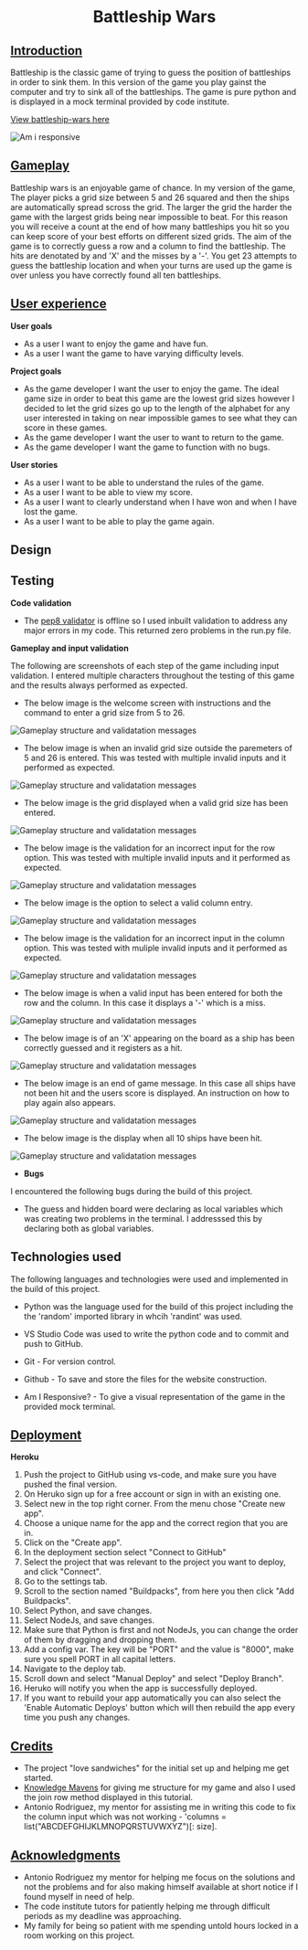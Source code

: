<h1 align="center">Battleship Wars</h1>


## <U>**Introduction**</U>
Battleship is the classic game of trying to guess the position of battleships in order to sink them. In this version of the game you play gainst the computer and try to sink all of the battleships. The game is pure python and is displayed in a mock terminal provided by code institute.


[View battleship-wars here](https://battleship-wars-game.herokuapp.com/)

![Am i responsive](images/am-i-responsive-image.png)


## <u>**Gameplay**</u> ##

Battleship wars is an enjoyable game of chance. In my version of the game, The player picks a grid size between 5 and 26 squared and then the ships are automatically spread scross the grid. The larger the grid the harder the game with the largest grids being near impossible to beat. For this reason you will receive a count at the end of how many battleships you hit so you can keep score of your best efforts on different sized grids. The aim of the game is to correctly guess a row and a column to find the battleship. The hits are denotated by and 'X' and the misses by a '-'. You get 23 attempts to guess the battleship location and when your turns are used up the game is over unless you have correctly found all ten battleships.


## <u>**User experience**</u> ##

**User goals**
 * As a user I want to enjoy the game and have fun.
 * As a user I want the game to have varying difficulty levels.

**Project goals**
 * As the game developer I want the user to enjoy the game. The ideal game size in order to beat this game are the lowest grid sizes however I decided to let the grid sizes go up to the length of the alphabet for any user interested in taking on near impossible games to see what they can score in these games. 
 * As the game developer I want the user to want to return to the game.
 * As the game developer I want the game to function with no bugs.

**User stories**
 * As a user I want to be able to understand the rules of the game.
 * As a user I want to be able to view my score.
 * As a user I want to clearly understand when I have won and when I have lost the game.
 * As a user I want to be able to play the game again.
 

## **Design**
 


## **Testing**

**Code validation**

* The [pep8 validator](http://pep8online.com) is offline so I used inbuilt validation to address any major errors in my code. This returned zero problems in the run.py file.

**Gameplay and input validation**

The following are screenshots of each step of the game including input validation. I entered multiple characters throughout the testing of this game and the results always performed as expected. 

* The below image is the welcome screen with instructions and the command to enter a grid size from 5 to 26.

![Gameplay structure and validatation messages](images/welcome-screen.png)

* The below image is when an invalid grid size outside the paremeters of 5 and 26 is entered. This was tested with multiple invalid inputs and it performed as expected.

![Gameplay structure and validatation messages](images/grid-size-validation.png)

* The below image is the grid displayed when a valid grid size has been entered.

![Gameplay structure and validatation messages](images/grid-size-selection.png)

* The below image is the validation for an incorrect input for the row option. This was tested with multiple invalid inputs and it performed as expected.

![Gameplay structure and validatation messages](images/row-invalid-choice.png)

* The below image is the option to select a valid column entry. 

![Gameplay structure and validatation messages](images/column-entry.png)

* The below image is the validation for an incorrect input in the column option. This was tested with muliple invalid inputs and it performed as expected.

![Gameplay structure and validatation messages](images/column-validation.png)

* The below image is when a valid input has been entered for both the row and the column. In this case it displays a '-' which is a miss.

![Gameplay structure and validatation messages](images/valid-entry.png)

* The below image is of an 'X' appearing on the board as a ship has been correctly guessed and it registers as a hit.

![Gameplay structure and validatation messages](images/ship-hit.png)

* The below image is an end of game message. In this case all ships have not been hit and the users score is displayed. An instruction on how to play again also appears.

![Gameplay structure and validatation messages](images/ships-hit-end.png)

* The below image is the display when all 10 ships have been hit.

![Gameplay structure and validatation messages](images/win-game.png)


* **Bugs**

I encountered the following bugs during the build of this project.

 * The guess and hidden board were declaring as local variables which was creating two problems in the terminal. I addresssed this by declaring both as global variables.


 ## **Technologies used**

 The following languages and technologies were used and implemented in the build of this project.

  * Python was the language used for the build of this project including the the 'random' imported library in whcih 'randint' was used.

  * VS Studio Code was used to write the python code and to commit and push to GitHub.

  * Git - For version control.

  * Github - To save and store the files for the website construction.

  * Am I Responsive? - To give a visual representation of the game in the provided mock terminal.


## <u>**Deployment**</u> ##

**Heroku**

1. Push the project to GitHub using vs-code, and make sure you have pushed the final version.
2. On Heruko sign up for a free account or sign in with an existing one.
3. Select new in the top right corner. From the menu chose "Create new app".
4. Choose a unique name for the app and the correct region that you are in.
5. Click on the "Create app".
6. In the deployment section select "Connect to GitHub"
7. Select the project that was relevant to the project you want to deploy, and click "Connect".
8. Go to the settings tab.
9. Scroll to the section named "Buildpacks", from here you then click "Add Buildpacks".
10. Select Python, and save changes.
11. Select NodeJs, and save changes.
12. Make sure that Python is first and not NodeJs, you can change the order of them by dragging and dropping them.
13. Add a config var. The key will be "PORT" and the value is "8000", make sure you spell PORT in all capital letters.
14. Navigate to the deploy tab.
15. Scroll down and select "Manual Deploy" and select "Deploy Branch".
16. Heruko will notify you when the app is successfully deployed.
17. If you want to rebuild your app automatically you can also select the 'Enable Automatic Deploys' button which will then rebuild the app every time you push any changes.


## <u>**Credits**</u> ##

* The project "love sandwiches" for the initial set up and helping me get started.
* [Knowledge Mavens](https://www.youtube.com/watch?v=tF1WRCrd_HQ) for giving me structure for my game and also I used the join row method displayed in this tutorial.
* Antonio Rodriguez, my mentor for assisting me in writing this code to fix the column input which was not working - 'columns = list("ABCDEFGHIJKLMNOPQRSTUVWXYZ")[: size].

## <u>**Acknowledgments**</u> 

* Antonio Rodriguez my mentor for helping me focus on the solutions and not the problems and for also making himself available at short notice if I found myself in need of help.
* The code institute tutors for patiently helping me through difficult periods as my deadline was approaching.
* My family for being so patient with me spending untold hours locked in a room working on this project.
